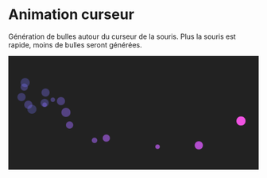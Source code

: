 # Animation curseur

Génération de bulles autour du curseur de la souris.
Plus la souris est rapide, moins de bulles seront générées.

![Prévualisation de l'effet](./prev.png)